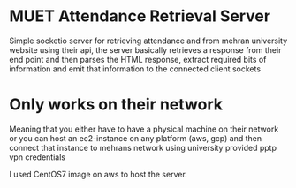 # MUET Attendance Retrieval Server

Simple socketio server for retrieving attendance and  from mehran university website using their api, the server basically retrieves a response from their end point and then parses the HTML response, extract required bits of information and emit that information to the connected client sockets

# Only works on their network
Meaning that you either have to have a physical machine on their network or
you can host an ec2-instance on any platform (aws, gcp) and then connect that instance to mehrans network using university provided pptp vpn credentials

I used CentOS7 image on aws to host the server.
